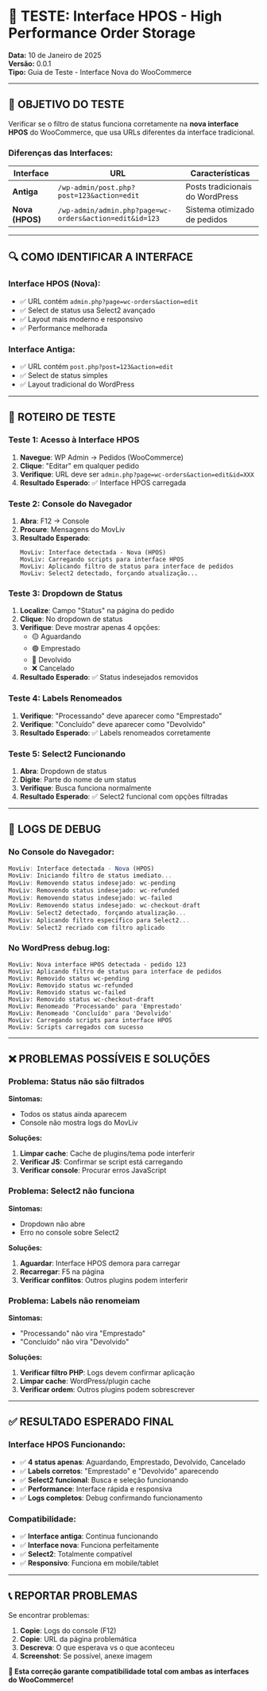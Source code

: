 # 🧪 TESTE: Interface HPOS - High Performance Order Storage

**Data:** 10 de Janeiro de 2025  
**Versão:** 0.0.1  
**Tipo:** Guia de Teste - Interface Nova do WooCommerce  

---

## 🎯 **OBJETIVO DO TESTE**

Verificar se o filtro de status funciona corretamente na **nova interface HPOS** do WooCommerce, que usa URLs diferentes da interface tradicional.

### **Diferenças das Interfaces:**

| Interface | URL | Características |
|-----------|-----|-----------------|
| **Antiga** | `/wp-admin/post.php?post=123&action=edit` | Posts tradicionais do WordPress |
| **Nova (HPOS)** | `/wp-admin/admin.php?page=wc-orders&action=edit&id=123` | Sistema otimizado de pedidos |

---

## 🔍 **COMO IDENTIFICAR A INTERFACE**

### **Interface HPOS (Nova):**
- ✅ URL contém `admin.php?page=wc-orders&action=edit`
- ✅ Select de status usa Select2 avançado
- ✅ Layout mais moderno e responsivo
- ✅ Performance melhorada

### **Interface Antiga:**
- ✅ URL contém `post.php?post=123&action=edit`
- ✅ Select de status simples
- ✅ Layout tradicional do WordPress

---

## 🧪 **ROTEIRO DE TESTE**

### **Teste 1: Acesso à Interface HPOS**
1. **Navegue**: WP Admin → Pedidos (WooCommerce)
2. **Clique**: "Editar" em qualquer pedido
3. **Verifique**: URL deve ser `admin.php?page=wc-orders&action=edit&id=XXX`
4. **Resultado Esperado**: ✅ Interface HPOS carregada

### **Teste 2: Console do Navegador**
1. **Abra**: F12 → Console
2. **Procure**: Mensagens do MovLiv
3. **Resultado Esperado**:
   ```
   MovLiv: Interface detectada - Nova (HPOS)
   MovLiv: Carregando scripts para interface HPOS
   MovLiv: Aplicando filtro de status para interface de pedidos
   MovLiv: Select2 detectado, forçando atualização...
   ```

### **Teste 3: Dropdown de Status**
1. **Localize**: Campo "Status" na página do pedido
2. **Clique**: No dropdown de status
3. **Verifique**: Deve mostrar apenas 4 opções:
   - 🟡 Aguardando
   - 🟢 Emprestado
   - 🔵 Devolvido  
   - ❌ Cancelado
4. **Resultado Esperado**: ✅ Status indesejados removidos

### **Teste 4: Labels Renomeados**
1. **Verifique**: "Processando" deve aparecer como "Emprestado"
2. **Verifique**: "Concluído" deve aparecer como "Devolvido"
3. **Resultado Esperado**: ✅ Labels renomeados corretamente

### **Teste 5: Select2 Funcionando**
1. **Abra**: Dropdown de status
2. **Digite**: Parte do nome de um status
3. **Verifique**: Busca funciona normalmente
4. **Resultado Esperado**: ✅ Select2 funcional com opções filtradas

---

## 🔧 **LOGS DE DEBUG**

### **No Console do Navegador:**
```javascript
MovLiv: Interface detectada - Nova (HPOS)
MovLiv: Iniciando filtro de status imediato...
MovLiv: Removendo status indesejado: wc-pending
MovLiv: Removendo status indesejado: wc-refunded
MovLiv: Removendo status indesejado: wc-failed
MovLiv: Removendo status indesejado: wc-checkout-draft
MovLiv: Select2 detectado, forçando atualização...
MovLiv: Aplicando filtro específico para Select2...
MovLiv: Select2 recriado com filtro aplicado
```

### **No WordPress debug.log:**
```
MovLiv: Nova interface HPOS detectada - pedido 123
MovLiv: Aplicando filtro de status para interface de pedidos
MovLiv: Removido status wc-pending
MovLiv: Removido status wc-refunded
MovLiv: Removido status wc-failed
MovLiv: Removido status wc-checkout-draft
MovLiv: Renomeado 'Processando' para 'Emprestado'
MovLiv: Renomeado 'Concluído' para 'Devolvido'
MovLiv: Carregando scripts para interface HPOS
MovLiv: Scripts carregados com sucesso
```

---

## ❌ **PROBLEMAS POSSÍVEIS E SOLUÇÕES**

### **Problema: Status não são filtrados**
**Sintomas:**
- Todos os status ainda aparecem
- Console não mostra logs do MovLiv

**Soluções:**
1. **Limpar cache**: Cache de plugins/tema pode interferir
2. **Verificar JS**: Confirmar se script está carregando
3. **Verificar console**: Procurar erros JavaScript

### **Problema: Select2 não funciona**
**Sintomas:**
- Dropdown não abre
- Erro no console sobre Select2

**Soluções:**
1. **Aguardar**: Interface HPOS demora para carregar
2. **Recarregar**: F5 na página
3. **Verificar conflitos**: Outros plugins podem interferir

### **Problema: Labels não renomeiam**
**Sintomas:**
- "Processando" não vira "Emprestado"
- "Concluído" não vira "Devolvido"

**Soluções:**
1. **Verificar filtro PHP**: Logs devem confirmar aplicação
2. **Limpar cache**: WordPress/plugin cache
3. **Verificar ordem**: Outros plugins podem sobrescrever

---

## ✅ **RESULTADO ESPERADO FINAL**

### **Interface HPOS Funcionando:**
- ✅ **4 status apenas**: Aguardando, Emprestado, Devolvido, Cancelado
- ✅ **Labels corretos**: "Emprestado" e "Devolvido" aparecendo
- ✅ **Select2 funcional**: Busca e seleção funcionando
- ✅ **Performance**: Interface rápida e responsiva
- ✅ **Logs completos**: Debug confirmando funcionamento

### **Compatibilidade:**
- ✅ **Interface antiga**: Continua funcionando
- ✅ **Interface nova**: Funciona perfeitamente
- ✅ **Select2**: Totalmente compatível
- ✅ **Responsivo**: Funciona em mobile/tablet

---

## 📞 **REPORTAR PROBLEMAS**

Se encontrar problemas:

1. **Copie**: Logs do console (F12)
2. **Copie**: URL da página problemática
3. **Descreva**: O que esperava vs o que aconteceu
4. **Screenshot**: Se possível, anexe imagem

**🎯 Esta correção garante compatibilidade total com ambas as interfaces do WooCommerce!** 